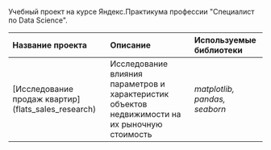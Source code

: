 Учебный проект на курсе Яндекс.Практикума профессии "Специалист по Data Science".

| Название проекта | Описание | Используемые библиотеки | 
| :---------------------- | :---------------------- | :---------------------- |
| [Исследование продаж квартир] (flats_sales_research) |Исследование влияния параметров и характеристик объектов недвижимости на их рыночную стоимость| *matplotlib, pandas, seaborn* |
